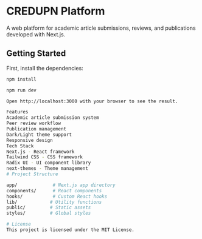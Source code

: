 # CREDUPN Platform

A web platform for academic article submissions, reviews, and publications developed with Next.js.

## Getting Started

First, install the dependencies:

```bash
npm install

npm run dev

Open http://localhost:3000 with your browser to see the result.

Features
Academic article submission system
Peer review workflow
Publication management
Dark/Light theme support
Responsive design
Tech Stack
Next.js - React framework
Tailwind CSS - CSS framework
Radix UI - UI component library
next-themes - Theme management
# Project Structure

app/             # Next.js app directory
components/      # React components
hooks/           # Custom React hooks
lib/            # Utility functions
public/         # Static assets
styles/         # Global styles

# License
This project is licensed under the MIT License.
